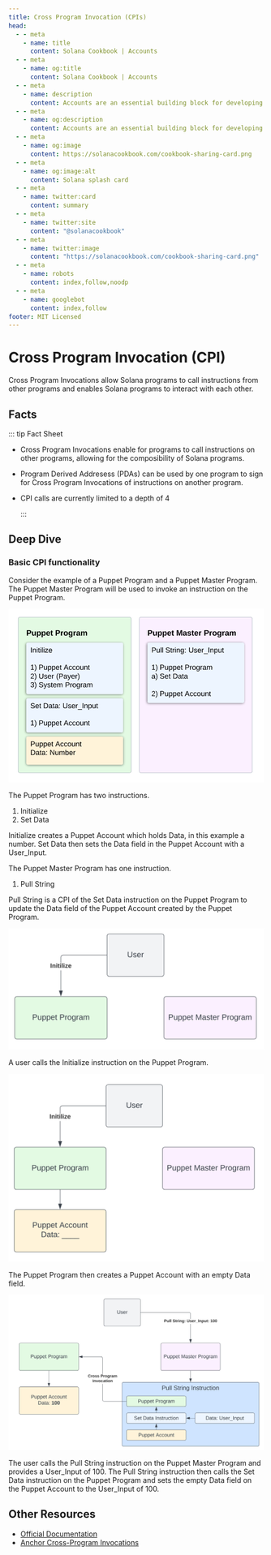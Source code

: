 ```yaml
---
title: Cross Program Invocation (CPIs)
head:
  - - meta
    - name: title
      content: Solana Cookbook | Accounts
  - - meta
    - name: og:title
      content: Solana Cookbook | Accounts
  - - meta
    - name: description
      content: Accounts are an essential building block for developing on Solana. Learn about Accounts and more Core Concepts at The Solana cookbook.
  - - meta
    - name: og:description
      content: Accounts are an essential building block for developing on Solana. Learn about Accounts and more Core Concepts at The Solana cookbook.
  - - meta
    - name: og:image
      content: https://solanacookbook.com/cookbook-sharing-card.png
  - - meta
    - name: og:image:alt
      content: Solana splash card
  - - meta
    - name: twitter:card
      content: summary
  - - meta
    - name: twitter:site
      content: "@solanacookbook"
  - - meta
    - name: twitter:image
      content: "https://solanacookbook.com/cookbook-sharing-card.png"
  - - meta
    - name: robots
      content: index,follow,noodp
  - - meta
    - name: googlebot
      content: index,follow
footer: MIT Licensed
---
```


# Cross Program Invocation (CPI)

Cross Program Invocations allow Solana programs to call instructions from other programs and enables Solana programs to interact with each other.

## Facts

::: tip Fact Sheet

- Cross Program Invocations enable for programs to call instructions on other programs, allowing for the composibility of Solana programs.
- Program Derived Addresess (PDAs) can be used by one program to sign for Cross Program Invocations of instructions on another program.
- CPI calls are currently limited to a depth of 4

  :::

## Deep Dive

### Basic CPI functionality

Consider the example of a Puppet Program and a Puppet Master Program. The Puppet Master Program will be used to invoke an instruction on the Puppet Program.

![Puppet and Puppet Master Programs](./cpi_1.png)

The Puppet Program has two instructions.

1. Initialize
2. Set Data

Initialize creates a Puppet Account which holds Data, in this example a number. Set Data then sets the Data field in the Puppet Account with a User_Input.

The Puppet Master Program has one instruction.

1. Pull String

Pull String is a CPI of the Set Data instruction on the Puppet Program to update the Data field of the Puppet Account created by the Puppet Program.

![User Call Initialize Function](./cpi_2.png)

A user calls the Initialize instruction on the Puppet Program.

![Puppet Program creates Puppet Account](./cpi_3.png)

The Puppet Program then creates a Puppet Account with an empty Data field.

![User Calls Pull String Function](./cpi_4.png)

The user calls the Pull String instruction on the Puppet Master Program and provides a User_Input of 100. The Pull String instruction then calls the Set Data instruction on the Puppet Program and sets the empty Data field on the Puppet Account to the User_Input of 100.

## Other Resources

- [Official Documentation](https://docs.solana.com/developing/programming-model/calling-between-programs)
- [Anchor Cross-Program Invocations](https://book.anchor-lang.com/chapter_3/CPIs.html)
